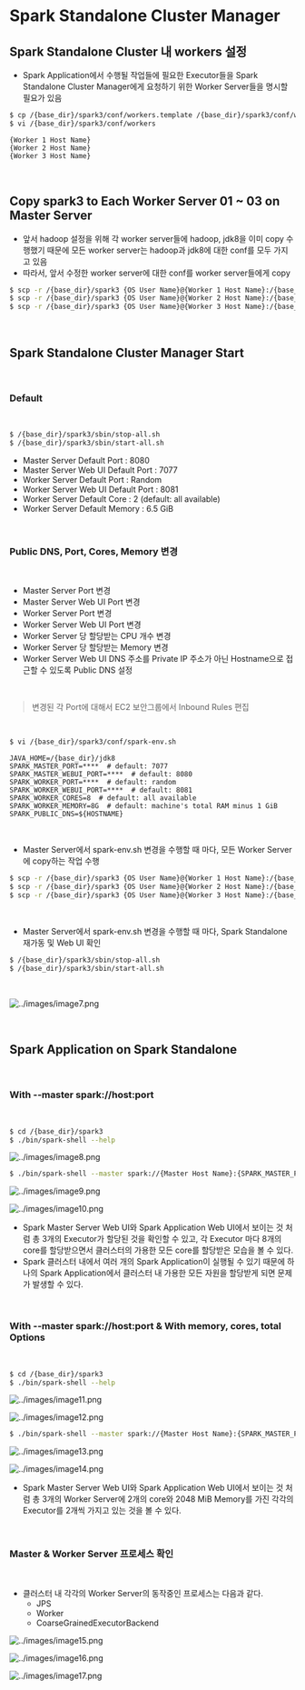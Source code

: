 # Spark Standalone Cluster Manager

## Spark Standalone Cluster 내 workers 설정
- Spark Application에서 수행될 작업들에 필요한 Executor들을 Spark Standalone Cluster Manager에게 요청하기 위한 Worker Server들을 명시할 필요가 있음
```bash
$ cp /{base_dir}/spark3/conf/workers.template /{base_dir}/spark3/conf/workers
$ vi /{base_dir}/spark3/conf/workers
```
```text
{Worker 1 Host Name}
{Worker 2 Host Name}
{Worker 3 Host Name}
```

<br/>

## Copy spark3 to Each Worker Server 01 ~ 03 on Master Server
- 앞서 hadoop 설정을 위해 각 worker server들에 hadoop, jdk8을 이미 copy 수행했기 때문에 모든 worker server는 hadoop과 jdk8에 대한 conf를 모두 가지고 있음
- 따라서, 앞서 수정한 worker server에 대한 conf를 worker server들에게 copy
```bash
$ scp -r /{base_dir}/spark3 {OS User Name}@{Worker 1 Host Name}:/{base_dir}
$ scp -r /{base_dir}/spark3 {OS User Name}@{Worker 2 Host Name}:/{base_dir}
$ scp -r /{base_dir}/spark3 {OS User Name}@{Worker 3 Host Name}:/{base_dir}
```

<br/>

## Spark Standalone Cluster Manager Start

<br/>

### Default

<br/>

```bash
$ /{base_dir}/spark3/sbin/stop-all.sh
$ /{base_dir}/spark3/sbin/start-all.sh
```
- Master Server Default Port : 8080
- Master Server Web UI Default Port : 7077
- Worker Server Default Port : Random
- Worker Server Web UI Default Port : 8081
- Worker Server Default Core : 2 (default: all available)
- Worker Server Default Memory : 6.5 GiB

<br/>

### Public DNS, Port, Cores, Memory 변경

<br/>

- Master Server Port 변경
- Master Server Web UI Port 변경
- Worker Server Port 변경
- Worker Server Web UI Port 변경
- Worker Server 당 할당받는 CPU 개수 변경
- Worker Server 당 할당받는 Memory 변경
- Worker Server Web UI DNS 주소를 Private IP 주소가 아닌 Hostname으로 접근할 수 있도록 Public DNS 설정

<br/>

> 변경된 각 Port에 대해서 EC2 보안그룹에서 Inbound Rules 편집

<br/>

```bash
$ vi /{base_dir}/spark3/conf/spark-env.sh
```
```text
JAVA_HOME=/{base_dir}/jdk8
SPARK_MASTER_PORT=****  # default: 7077
SPARK_MASTER_WEBUI_PORT=****  # default: 8080
SPARK_WORKER_PORT=****  # default: random
SPARK_WORKER_WEBUI_PORT=****  # default: 8081
SPARK_WORKER_CORES=8  # default: all available
SPARK_WORKER_MEMORY=8G  # default: machine's total RAM minus 1 GiB
SPARK_PUBLIC_DNS=${HOSTNAME}
```

<br/>

- Master Server에서 spark-env.sh 변경을 수행할 때 마다, 모든 Worker Server에 copy하는 작업 수행
```bash
$ scp -r /{base_dir}/spark3 {OS User Name}@{Worker 1 Host Name}:/{base_dir}
$ scp -r /{base_dir}/spark3 {OS User Name}@{Worker 2 Host Name}:/{base_dir}
$ scp -r /{base_dir}/spark3 {OS User Name}@{Worker 3 Host Name}:/{base_dir}
```

<br/>

- Master Server에서 spark-env.sh 변경을 수행할 때 마다, Spark Standalone 재가동 및 Web UI 확인
```bash
$ /{base_dir}/spark3/sbin/stop-all.sh
$ /{base_dir}/spark3/sbin/start-all.sh
```

<br/>

![../images/image7.png](../images/image7.png)

<br/>

## Spark Application on Spark Standalone

<br/>

### With --master spark://host:port

<br/>

```bash
$ cd /{base_dir}/spark3
$ ./bin/spark-shell --help
```

![../images/image8.png](../images/image8.png)

```bash
$ ./bin/spark-shell --master spark://{Master Host Name}:{SPARK_MASTER_PORT}
```

![../images/image9.png](../images/image9.png)

![../images/image10.png](../images/image10.png)

- Spark Master Server Web UI와 Spark Application Web UI에서 보이는 것 처럼 총 3개의 Executor가 할당된 것을 확인할 수 있고, 각 Executor 마다 8개의 core를 할당받으면서 클러스터의 가용한 모든 core를 할당받은 모습을 볼 수 있다.
- Spark 클러스터 내에서 여러 개의 Spark Application이 실행될 수 있기 때문에 하나의 Spark Application에서 클러스터 내 가용한 모든 자원을 할당받게 되면 문제가 발생할 수 있다.

<br/>

### With --master spark://host:port & With memory, cores, total Options

<br/>

```bash
$ cd /{base_dir}/spark3
$ ./bin/spark-shell --help
```

![../images/image11.png](../images/image11.png)

![../images/image12.png](../images/image12.png)

```bash
$ ./bin/spark-shell --master spark://{Master Host Name}:{SPARK_MASTER_PORT} --executor-memory 2G --executor-cores 2 --total-executor-cores 12
```

![../images/image13.png](../images/image13.png)

![../images/image14.png](../images/image14.png)

- Spark Master Server Web UI와 Spark Application Web UI에서 보이는 것 처럼 총 3개의 Worker Server에 2개의 core와 2048 MiB Memory를 가진 각각의 Executor를 2개씩 가지고 있는 것을 볼 수 있다.

<br/>

### Master & Worker Server 프로세스 확인

<br/>

- 클러스터 내 각각의 Worker Server의 동작중인 프로세스는 다음과 같다.
    - JPS
    - Worker
    - CoarseGrainedExecutorBackend

![../images/image15.png](../images/image15.png)

![../images/image16.png](../images/image16.png)

![../images/image17.png](../images/image17.png)
